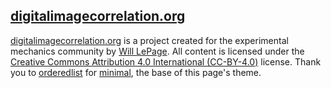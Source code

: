 ## [digitalimagecorrelation.org](http://digitalimagecorrelation.org/)

[digitalimagecorrelation.org](http://digitalimagecorrelation.org/) is a project created for the experimental mechanics community by [Will LePage](http://wlepage.me/). All content is licensed under the [Creative Commons Attribution 4.0 International (CC-BY-4.0)](https://creativecommons.org/licenses/by/4.0/") license. Thank you to [orderedlist](https://github.com/orderedlist") for [minimal](https://github.com/pages-themes/minimal), the base of this page's theme.
